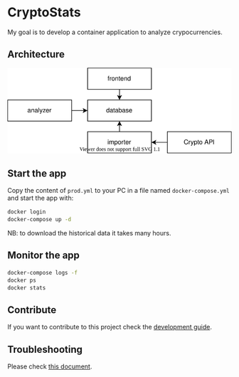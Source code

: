 # CryptoStats

My goal is to develop a container application to analyze crypocurrencies.

## Architecture

![Architecture](architecture/architecture.svg)

## Start the app

Copy the content of `prod.yml` to your PC in a file named `docker-compose.yml` and start the app with:

```bash
docker login
docker-compose up -d
```

NB: to download the historical data it takes many hours.

## Monitor the app

```bash
docker-compose logs -f
docker ps
docker stats
```

## Contribute

If you want to contribute to this project check the [development guide](dev/README.md).

## Troubleshooting

Please check [this document](dev/troubleshooting.md).
